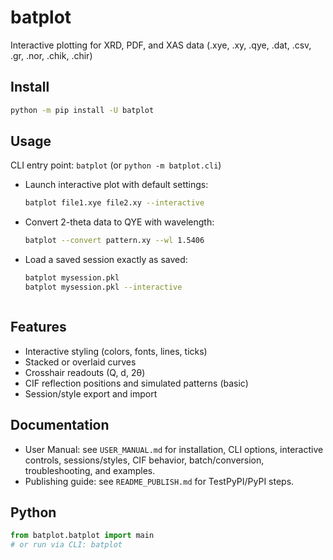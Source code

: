# batplot

Interactive plotting for XRD, PDF, and XAS data (.xye, .xy, .qye, .dat, .csv, .gr, .nor, .chik, .chir)

## Install

```bash
python -m pip install -U batplot
```

## Usage

CLI entry point: `batplot` (or `python -m batplot.cli`)

- Launch interactive plot with default settings:
  ```bash
  batplot file1.xye file2.xy --interactive
  ```
- Convert 2-theta data to QYE with wavelength:
  ```bash
  batplot --convert pattern.xy --wl 1.5406

- Load a saved session exactly as saved:
  ```bash
  batplot mysession.pkl
  batplot mysession.pkl --interactive
  ```
  ```

## Features
- Interactive styling (colors, fonts, lines, ticks)
- Stacked or overlaid curves
- Crosshair readouts (Q, d, 2θ)
- CIF reflection positions and simulated patterns (basic)
- Session/style export and import

## Documentation
- User Manual: see `USER_MANUAL.md` for installation, CLI options, interactive controls, sessions/styles, CIF behavior, batch/conversion, troubleshooting, and examples.
- Publishing guide: see `README_PUBLISH.md` for TestPyPI/PyPI steps.

## Python
```python
from batplot.batplot import main
# or run via CLI: batplot
```

